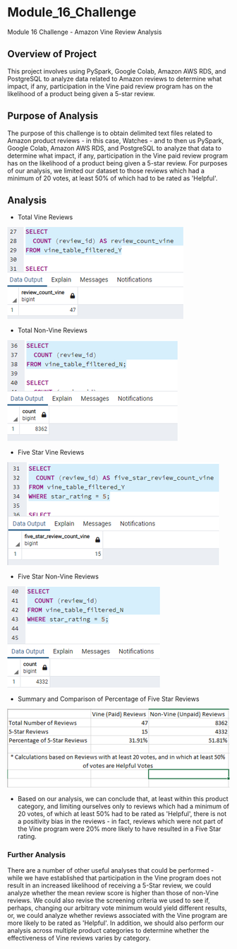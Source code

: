 # Module_16_Challenge
Module 16 Challenge - Amazon Vine Review Analysis

## Overview of Project
This project involves using PySpark, Google Colab, Amazon AWS RDS, and PostgreSQL to analyze data related to Amazon reviews to determine what impact, if any, participation in the Vine paid review program has on the likelihood of a product being given a 5-star review. 

## Purpose of Analysis
The purpose of this challenge is to obtain delimited text files related to Amazon product reviews - in this case, Watches - and to then us PySpark, Google Colab, Amazon AWS RDS, and PostgreSQL to analyze that data to determine what impact, if any, participation in the Vine paid review program has on the likelihood of a product being given a 5-star review.  For purposes of our analysis, we limited our dataset to those reviews which had a minimum of 20 votes, at least 50% of which had to be rated as 'Helpful'.

## Analysis

- Total Vine Reviews

![Total Vine Reviews](/images/total_vine_reviews.png)

- Total Non-Vine Reviews

![Total Non-Vine Reviews](/images/total_non_vine_reviews.png)

- Five Star Vine Reviews

![Five Star Vine Reviews](/images/five_star_vine_reviews.png)

- Five Star Non-Vine Reviews

![Five Star Non-Vine Reviews](/images/five_star_non_vine_reviews.png)

- Summary and Comparison of Percentage of Five Star Reviews

![Summary Statistics](/images/summary_statistics.png)

- Based on our analysis, we can conclude that, at least within this product category, and limiting ourselves only to reviews which had a minimum of 20 votes, of which at least 50% had to be rated as 'Helpful', there is not a positivity bias in the reviews - in fact, reviews which were not part of the Vine program were 20% more likely to have resulted in a Five Star rating.

### Further Analysis

There are a number of other useful analyses that could be performed - while we have established that participation in the Vine program does not result in an increased likelihood of receiving a 5-Star review, we could analyze whether the mean review score is higher than those of non-Vine reviews.  We could also revise the screening criteria we used to see if, perhaps, changing our arbitrary vote minimum would yield different results, or, we could analyze whether reviews associated with the Vine program are more likely to be rated as 'Helpful'.  In addition, we should also perform our analysis across multiple product categories to determine whether the effectiveness of Vine reviews varies by category. 
